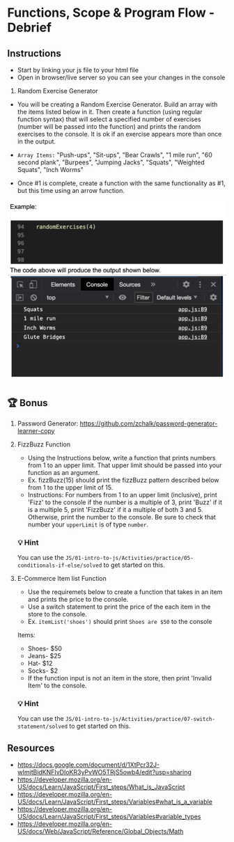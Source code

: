 # Functions, Scope & Program Flow - Debrief

## Instructions

* Start by linking your js file to your html file
* Open in browser/live server so you can see your changes in the console

1. Random Exercise Generator

* You will be creating a Random Exercise Generator. Build an array with the items listed below in it. Then create a function (using regular function syntax) that will select a specified number of exercises (number will be passed into the function) and prints the random exercises to the console. It is ok if an exercise appears more than once in the output.

* `Array Items:` "Push-ups", "Sit-ups", "Bear Crawls", "1 mile run", "60 second plank", "Burpees", "Jumping Jacks", "Squats", "Weighted Squats", "Inch Worms"

* Once #1 is complete, create a function with the same functionality as #1, but this time using an arrow function.

![Example:](./assets/example.png)

## 🏆 Bonus

1. Password Generator: https://github.com/zchalk/password-generator-learner-copy

2. FizzBuzz Function
   * Using the Instructions below, write a function that prints numbers from 1 to an upper limit. That upper limit should be passed into your function as an argument.
    * Ex. fizzBuzz(15) should print the fizzBuzz pattern described below from 1 to the upper limit of 15.
   * Instructions: For numbers from 1 to an upper limit (inclusive), print 'Fizz' to the console if the number is a multiple of 3, print 'Buzz' if it is a multiple 5, print 'FizzBuzz' if it a multiple of both 3 and 5. Otherwise, print the number to the console. Be sure to check that number your `upperLimit` is of type `number`.

   ### 💡 Hint

   You can use the `JS/01-intro-to-js/Activities/practice/05-conditionals-if-else/solved` to get started on this.

2. E-Commerce Item list Function
    * Use the requiremets below to create a function that takes in an item and prints the price to the console.
    * Use a switch statement to print the price of the each item in the store to the console.
    * Ex. `itemList('shoes')` should print `Shoes are $50` to the console

    Items:
     * Shoes- $50
     * Jeans- $25
     * Hat- $12
     * Socks- $2
     * If the function input is not an item in the store, then print 'Invalid Item' to the console.

   ### 💡 Hint

   You can use the `JS/01-intro-to-js/Activities/practice/07-switch-statement/solved` to get started on this.

## Resources

* <https://docs.google.com/document/d/1XtPcr32J-wImjtBidKNFIvDIoKR3yPvWO5TRjS5owb4/edit?usp=sharing>
* <https://developer.mozilla.org/en-US/docs/Learn/JavaScript/First_steps/What_is_JavaScript>
* <https://developer.mozilla.org/en-US/docs/Learn/JavaScript/First_steps/Variables#what_is_a_variable>
* <https://developer.mozilla.org/en-US/docs/Learn/JavaScript/First_steps/Variables#variable_types>
* <https://developer.mozilla.org/en-US/docs/Web/JavaScript/Reference/Global_Objects/Math>
